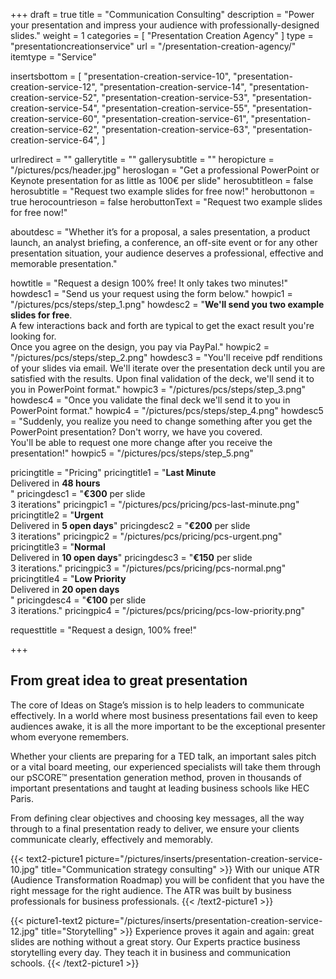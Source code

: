 +++
draft 			= true
title 			= "Communication Consulting"
description		= "Power your presentation and impress your audience with professionally-designed slides."
weight			= 1
categories		= [ "Presentation Creation Agency" ]
type			= "presentationcreationservice"
url 				= "/presentation-creation-agency/"
itemtype	= "Service"

insertsbottom	= [
	"presentation-creation-service-10",
	"presentation-creation-service-12",
	"presentation-creation-service-14",
	"presentation-creation-service-52",
	"presentation-creation-service-53",
	"presentation-creation-service-54",
	"presentation-creation-service-55",
	"presentation-creation-service-60",
	"presentation-creation-service-61",
	"presentation-creation-service-62",
	"presentation-creation-service-63",
	"presentation-creation-service-64",
]
			
urlredirect		= ""
gallerytitle    = ""
gallerysubtitle = ""
heropicture	    = "/pictures/pcs/header.jpg"
heroslogan      = "Get a professional PowerPoint or Keynote presentation for as little as 100€ per slide"
herosubtitleon  = false
herosubtitle    = "Request two example slides for free now!"
herobuttonon    = true
herocountrieson = false
herobuttonText  = "Request two example slides <br>for free now!"

aboutdesc		= "Whether it’s for a proposal, a sales presentation, a product launch, an analyst briefing, a conference, an off-site event or for any other presentation situation, your audience deserves a professional, effective and memorable presentation."

howtitle			= "Request a design 100% free! It only takes two minutes!"
howdesc1		= "Send us your request using the form below."
howpic1			= "/pictures/pcs/steps/step_1.png"
howdesc2		= "<b>We'll send you two example slides for free</b>.<br>A few interactions back and forth are typical to get the exact result you're looking for.<br>Once you agree on the design, you pay via PayPal."
howpic2			= "/pictures/pcs/steps/step_2.png"
howdesc3		= "You'll receive pdf renditions of your slides via email. We'll iterate over the presentation deck until you are satisfied with the results. Upon final validation of the deck, we'll send it to you in PowerPoint format."
howpic3			= "/pictures/pcs/steps/step_3.png"
howdesc4		= "Once you validate the final deck we'll send it to you in PowerPoint format."
howpic4			= "/pictures/pcs/steps/step_4.png"
howdesc5		= "Suddenly, you realize you need to change something after you get the PowerPoint presentation? Don't worry, we have you covered.<br>You'll be able to request one more change after you receive the presentation!"
howpic5			= "/pictures/pcs/steps/step_5.png"

pricingtitle		= "Pricing"
pricingtitle1	= "<strong>Last Minute</strong><br>Delivered in <strong>48 hours</strong><br>"
pricingdesc1		= "<strong>€300</strong> per slide<br>3 iterations"
pricingpic1			= "/pictures/pcs/pricing/pcs-last-minute.png"
pricingtitle2	= "<strong>Urgent</strong><br>Delivered in <strong>5 open days</strong>"
pricingdesc2		= "<strong>€200</strong> per slide<br>3 iterations"
pricingpic2			= "/pictures/pcs/pricing/pcs-urgent.png"
pricingtitle3	= "<strong>Normal</strong><br>Delivered in <strong>10 open days</strong>"
pricingdesc3		= "<strong>€150</strong> per slide<br>3 iterations."
pricingpic3			= "/pictures/pcs/pricing/pcs-normal.png"
pricingtitle4	= "<strong>Low Priority</strong><br>Delivered in <strong>20 open days</strong><br>"
pricingdesc4		= "<strong>€100</strong> per slide<br>3 iterations."
pricingpic4			= "/pictures/pcs/pricing/pcs-low-priority.png"

requesttitle		= "Request a design, 100% free!"

+++
## From great idea to great presentation
The core of Ideas on Stage’s mission is to help leaders to communicate effectively. In a world where most business presentations fail even to keep audiences awake, it is all the more important to be the exceptional presenter whom everyone remembers.

Whether your clients are preparing for a TED talk, an important sales pitch or a vital board meeting, our experienced specialists will take them through our pSCORE™ presentation generation method, proven in thousands of important presentations and taught at leading business schools like HEC Paris.

From defining clear objectives and choosing key messages, all the way through to a final presentation ready to deliver, we ensure your clients communicate clearly, effectively and memorably. 

{{< text2-picture1 picture="/pictures/inserts/presentation-creation-service-10.jpg" title="Communication strategy consulting" >}}
With our unique ATR (Audience Transformation Roadmap) you will be confident that you have the right message for the right audience. The ATR was built by business professionals for business professionals.
{{< /text2-picture1 >}}

{{< picture1-text2 picture="/pictures/inserts/presentation-creation-service-12.jpg" title="Storytelling" >}}
Experience proves it again and again: great slides are nothing without a great story. Our Experts practice business storytelling every day. They teach it in business and communication schools.
{{< /text2-picture1 >}}
